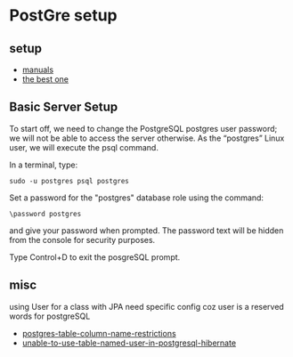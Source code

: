 # PostGre setup

## setup

- [manuals](http://www.postgresql.org/docs/)
- [the best one](https://help.ubuntu.com/community/PostgreSQL)

## Basic Server Setup

To start off, we need to change the PostgreSQL postgres user password; we will not be able to access the server otherwise. As the “postgres” Linux user, we will execute the psql command.

In a terminal, type:

`sudo -u postgres psql postgres`

Set a password for the "postgres" database role using the command:

`\password postgres`

and give your password when prompted. The password text will be hidden from the console for security purposes.

Type Control+D to exit the posgreSQL prompt.

## misc

using User for a class with JPA need specific config coz user is a reserved words for postgreSQL

- [postgres-table-column-name-restrictions](http://stackoverflow.com/questions/10891368/postgres-table-column-name-restrictions)
- [unable-to-use-table-named-user-in-postgresql-hibernate](http://stackoverflow.com/questions/4350874/unable-to-use-table-named-user-in-postgresql-hibernate)
